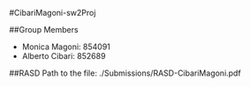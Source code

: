 #CibariMagoni-sw2Proj

##Group Members
* Monica Magoni: 854091
* Alberto Cibari: 852689

##RASD 
Path to the file: ./Submissions/RASD-CibariMagoni.pdf
